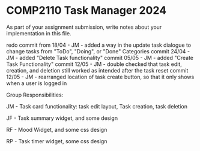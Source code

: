 # COMP2110 Task Manager 2024

As part of your assignment submission, write notes about your implementation
in this file.

redo commit from 18/04 - JM - added a way in the update task dialogue to change tasks from "ToDo", "Doing", or "Done" Categories
commit 24/04 - JM - added "Delete Task functionality"
commit 05/05 - JM - added "Create Task Functionality"
commit 12/05 - JM - double checked that task edit, creation, and deletion still worked as intended after the task reset
commit 12/05 - JM - rearranged location of task create button, so that it only shows when a user is logged in


Group Responsibilities:

JM - Task card functionality: task edit layout, Task creation, task deletion

JF - Task summary widget, and some design

RF - Mood Widget, and some css design

RP - Task timer widget, some css design
